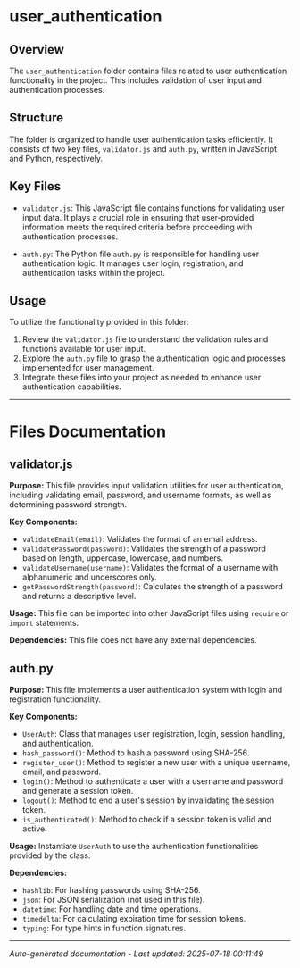 # user_authentication

## Overview
The `user_authentication` folder contains files related to user authentication functionality in the project. This includes validation of user input and authentication processes.

## Structure
The folder is organized to handle user authentication tasks efficiently. It consists of two key files, `validator.js` and `auth.py`, written in JavaScript and Python, respectively.

## Key Files
- `validator.js`: This JavaScript file contains functions for validating user input data. It plays a crucial role in ensuring that user-provided information meets the required criteria before proceeding with authentication processes.
  
- `auth.py`: The Python file `auth.py` is responsible for handling user authentication logic. It manages user login, registration, and authentication tasks within the project.

## Usage
To utilize the functionality provided in this folder:
1. Review the `validator.js` file to understand the validation rules and functions available for user input.
2. Explore the `auth.py` file to grasp the authentication logic and processes implemented for user management.
3. Integrate these files into your project as needed to enhance user authentication capabilities.

---

# Files Documentation

## validator.js

**Purpose:** This file provides input validation utilities for user authentication, including validating email, password, and username formats, as well as determining password strength.

**Key Components:**
- `validateEmail(email)`: Validates the format of an email address.
- `validatePassword(password)`: Validates the strength of a password based on length, uppercase, lowercase, and numbers.
- `validateUsername(username)`: Validates the format of a username with alphanumeric and underscores only.
- `getPasswordStrength(password)`: Calculates the strength of a password and returns a descriptive level.

**Usage:** This file can be imported into other JavaScript files using `require` or `import` statements.

**Dependencies:** This file does not have any external dependencies.

## auth.py

**Purpose:** This file implements a user authentication system with login and registration functionality.

**Key Components:**
- `UserAuth`: Class that manages user registration, login, session handling, and authentication.
- `hash_password()`: Method to hash a password using SHA-256.
- `register_user()`: Method to register a new user with a unique username, email, and password.
- `login()`: Method to authenticate a user with a username and password and generate a session token.
- `logout()`: Method to end a user's session by invalidating the session token.
- `is_authenticated()`: Method to check if a session token is valid and active.

**Usage:** Instantiate `UserAuth` to use the authentication functionalities provided by the class.

**Dependencies:**
- `hashlib`: For hashing passwords using SHA-256.
- `json`: For JSON serialization (not used in this file).
- `datetime`: For handling date and time operations.
- `timedelta`: For calculating expiration time for session tokens.
- `typing`: For type hints in function signatures.

---
*Auto-generated documentation - Last updated: 2025-07-18 00:11:49*
